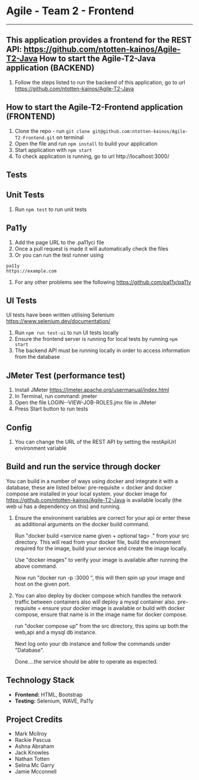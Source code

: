 # Agile - Team 2 - Frontend
---
This application provides a frontend for the REST API: https://github.com/ntotten-kainos/Agile-T2-Java
How to start the Agile-T2-Java application (BACKEND)
---
1. Follow the steps listed to run the backend of this application, go to url https://github.com/ntotten-kainos/Agile-T2-Java



How to start the Agile-T2-Frontend application (FRONTEND)
---
1. Clone the repo - run `git clone git@github.com:ntotten-kainos/Agile-T2-Frontend.git` on terminal
1. Open the file and run `npm install` to build your application
1. Start application with `npm start`
1. To check application is running, go to url http://localhost:3000/



Tests
---

Unit Tests
---
1. Run `npm test` to run unit tests

Pa11y
---
1. Add the page URL to the .pa11yci file
1. Once a pull request is made it will automatically check the files
1. Or you can run the test runner using 
```
pa11y
https://example.com
```
1. For any other problems see the following
https://github.com/pa11y/pa11y

UI Tests
---
UI tests have been written utilising Selenium
https://www.selenium.dev/documentation/ 

1. Run `npm run test-ui` to run UI tests locally
1. Ensure the frontend server is running for local tests by running `npm start`
1. The backend API must be running locally in order to access information from the database

JMeter Test (performance test)
---
1. Install JMeter https://jmeter.apache.org/usermanual/index.html
1. In Terminal, run command: jmeter
1. Open the file LOGIN--VIEW-JOB-ROLES.jmx file in JMeter
1. Press Start button to run tests

Config
---

1. You can change the URL of the REST API by setting the restApiUrl environment variable

Build and run the service through docker
---

You can build in a number of ways using docker and integrate it with a database, these are listed below:
pre-requisite = docker and docker compose are installed in your local system.
                your docker image for https://github.com/ntotten-kainos/Agile-T2-Java is 
                available locally (the web ui has a dependency on this) and running.

1.  Ensure the environment variables are correct for your api or enter these as 
    additional arguments on the docker build command.

    Run "docker build <service name given + optional tag> ." from your src directory.
    This will read from your docker file, build the environment required for the 
    image, build your service and create the image locally.
    
    Use "docker images" to verify your image is available after running the above command.
    
    Now run "docker run -p <chosen port to host locally on your machine>:3000 <your image 
    name given>", this will then spin up your image and host on the given port.
    
2.  You can also deploy by docker compose which handles the network traffic between 
    containers also will deploy a mysql container also.
    pre-requisite = ensure your docker image is available or build with docker compose, ensure 
    that name is in the image name for docker compose.
    
    run "docker compose up" from the src directory, this spins up both the web,api and a mysql db instance.
    
    Next log onto your db instance and follow the commands under "Database".
    
    Done....the service should be able to operate as expected.      
    


Technology Stack
---

- **Frontend:** HTML, Bootstrap
- **Testing:** Selenium, WAVE, Pa11y



Project Credits
---
- Mark Mcilroy
- Rackie Pascua
- Ashna Abraham
- Jack Knowles
- Nathan Totten
- Selina Mc Garry
- Jamie Mcconnell



 
